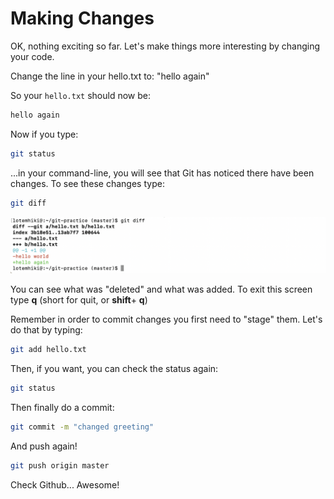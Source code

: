# Making Changes

OK, nothing exciting so far. Let's make things more interesting by changing your code.

  

Change the line in your hello.txt to: "hello again"

So your `hello.txt` should now be:

```bash
hello again
```
  

Now if you type:

```bash
git status
```
  

...in your command-line, you will see that Git has noticed there have been changes. To see these changes type:

  

```bash
git diff
```
  
![.guides/img/PROD_A567-0](.\img\PROD_A567-0.png)



  

You can see what was "deleted" and what was added. To exit this screen type **q** (short for quit, or **shift**+ **q**)

Remember in order to commit changes you first need to "stage" them. Let's do that by typing:

  

```bash
git add hello.txt
```
  

Then, if you want, you can check the status again:

  

```bash
git status
```
  

Then finally do a commit:

  

```bash
git commit -m "changed greeting"
  ```

And push again!
  

```bash
git push origin master
```
  

Check Github... Awesome!
